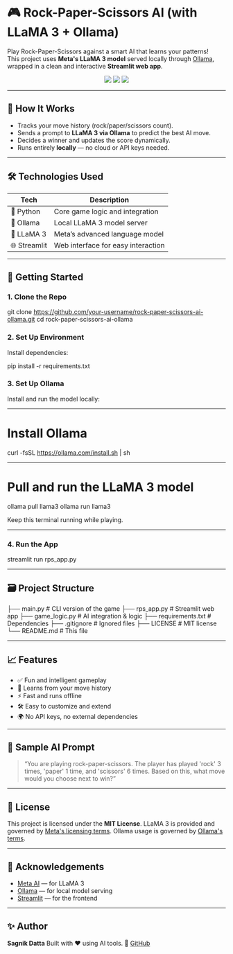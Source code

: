 # 🎮 Rock-Paper-Scissors AI (with LLaMA 3 + Ollama)

Play Rock-Paper-Scissors against a smart AI that learns your patterns!  
This project uses **Meta's LLaMA 3 model** served locally through [Ollama](https://ollama.com), wrapped in a clean and interactive **Streamlit web app**.

<p align="center">
  <img src="https://img.shields.io/badge/Language-Python-blue?style=flat-square" />
  <img src="https://img.shields.io/badge/Framework-Streamlit-red?style=flat-square&logo=streamlit" />
  <img src="https://img.shields.io/badge/Model-LLaMA%203-blueviolet?style=flat-square" />
</p>

---

## 🧠 How It Works

- Tracks your move history (rock/paper/scissors count).
- Sends a prompt to **LLaMA 3 via Ollama** to predict the best AI move.
- Decides a winner and updates the score dynamically.
- Runs entirely **locally** — no cloud or API keys needed.

---

## 🛠️ Technologies Used

| Tech        | Description                                 |
|-------------|---------------------------------------------|
| 🐍 Python   | Core game logic and integration             |
| 🦙 Ollama   | Local LLaMA 3 model server                  |
| 🧠 LLaMA 3  | Meta’s advanced language model              |
| 🌐 Streamlit | Web interface for easy interaction         |

---

## 🚀 Getting Started

### 1. Clone the Repo

git clone https://github.com/your-username/rock-paper-scissors-ai-ollama.git
cd rock-paper-scissors-ai-ollama

### 2. Set Up Environment

Install dependencies:

pip install -r requirements.txt

### 3. Set Up Ollama

Install and run the model locally:

---

# Install Ollama
curl -fsSL https://ollama.com/install.sh | sh

---

# Pull and run the LLaMA 3 model
ollama pull llama3
ollama run llama3

Keep this terminal running while playing.

---

### 4. Run the App

streamlit run rps_app.py

---

## 🗃️ Project Structure

├── main.py           # CLI version of the game
├── rps_app.py        # Streamlit web app
├── game_logic.py     # AI integration & logic
├── requirements.txt  # Dependencies
├── .gitignore        # Ignored files
├── LICENSE           # MIT license
└── README.md         # This file

---

## 📈 Features

* ✅ Fun and intelligent gameplay
* 🧠 Learns from your move history
* ⚡ Fast and runs offline
* 🛠️ Easy to customize and extend
* 🌍 No API keys, no external dependencies

---

## 🧪 Sample AI Prompt

> “You are playing rock-paper-scissors.
> The player has played 'rock' 3 times, 'paper' 1 time, and 'scissors' 6 times.
> Based on this, what move would you choose next to win?”

---

## 📄 License

This project is licensed under the **MIT License**.
LLaMA 3 is provided and governed by [Meta's licensing terms](https://ai.meta.com/llama/license/).
Ollama usage is governed by [Ollama's terms](https://ollama.com).

---

## 🙌 Acknowledgements

* [Meta AI](https://ai.meta.com/llama) — for LLaMA 3
* [Ollama](https://ollama.com) — for local model serving
* [Streamlit](https://streamlit.io) — for the frontend

---

## ✨ Author

**Sagnik Datta**
Built with ❤️ using AI tools.
🔗 [GitHub](https://github.com/sagnikdatta2k6)
